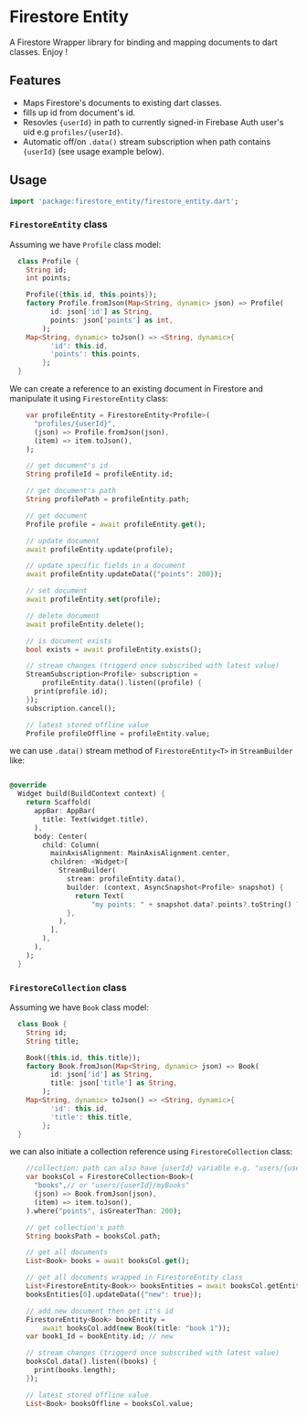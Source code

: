 # Firestore Entity

A Firestore Wrapper library for binding and mapping documents to dart classes. Enjoy !

## Features
- Maps Firestore's documents to existing dart classes.
- fills up id from document's id.
- Resovles `{userId}` in path to currently signed-in Firebase Auth user's uid e.g `profiles/{userId}`.
- Automatic off/on `.data()` stream subscription when path contains `{userId}` (see usage example below).

## Usage

```dart
import 'package:firestore_entity/firestore_entity.dart';
```

### `FirestoreEntity` class

Assuming we have `Profile` class model:

```dart
  class Profile {
    String id;
    int points;

    Profile({this.id, this.points});
    factory Profile.fromJson(Map<String, dynamic> json) => Profile(
          id: json['id'] as String,
          points: json['points'] as int,
        );
    Map<String, dynamic> toJson() => <String, dynamic>{
          'id': this.id,
          'points': this.points,
        };
  }
```

We can create a reference to an existing document in Firestore and manipulate it using `FirestoreEntity` class:

```dart
    var profileEntity = FirestoreEntity<Profile>(
      "profiles/{userId}",
      (json) => Profile.fromJson(json),
      (item) => item.toJson(),
    );

    // get document's id
    String profileId = profileEntity.id;

    // get document's path
    String profilePath = profileEntity.path;

    // get document
    Profile profile = await profileEntity.get();

    // update document
    await profileEntity.update(profile);

    // update specific fields in a document
    await profileEntity.updateData({"points": 200});

    // set document
    await profileEntity.set(profile);

    // delete document
    await profileEntity.delete();

    // is document exists
    bool exists = await profileEntity.exists();

    // stream changes (triggerd once subscribed with latest value)
    StreamSubscription<Profile> subscription =
        profileEntity.data().listen((profile) {
      print(profile.id);
    });
    subscription.cancel();

    // latest stored offline value
    Profile profileOffline = profileEntity.value;
```

we can use `.data()` stream method of `FirestoreEntity<T>` in `StreamBuilder` like:

```dart

@override
  Widget build(BuildContext context) {
    return Scaffold(
      appBar: AppBar(
        title: Text(widget.title),
      ),
      body: Center(
        child: Column(
          mainAxisAlignment: MainAxisAlignment.center,
          children: <Widget>[
            StreamBuilder(
              stream: profileEntity.data(),
              builder: (context, AsyncSnapshot<Profile> snapshot) {
                return Text(
                    "my points: " + snapshot.data?.points?.toString() ?? "0");
              },
            ),
          ],
        ),
      ),
    );
  }

```

### `FirestoreCollection` class

Assuming we have `Book` class model:

```dart
  class Book {
    String id;
    String title;

    Book({this.id, this.title});
    factory Book.fromJson(Map<String, dynamic> json) => Book(
          id: json['id'] as String,
          title: json['title'] as String,
        );
    Map<String, dynamic> toJson() => <String, dynamic>{
          'id': this.id,
          'title': this.title,
        };
  }
```

we can also initiate a collection reference using `FirestoreCollection` class:

```dart
    //collection: path can also have {userId} variable e.g. "users/{userId}/myBooks"
    var booksCol = FirestoreCollection<Book>(
      "books",// or "users/{userId}/myBooks"
      (json) => Book.fromJson(json),
      (item) => item.toJson(),
    ).where("points", isGreaterThan: 200);

    // get collection's path
    String booksPath = booksCol.path;

    // get all documents
    List<Book> books = await booksCol.get();

    // get all documents wrapped in FirestoreEntity class
    List<FirestoreEntity<Book>> booksEntities = await booksCol.getEntities();
    booksEntities[0].updateData({"new": true});

    // add new document then get it's id
    FirestoreEntity<Book> bookEntity =
        await booksCol.add(new Book(title: "book 1"));
    var book1_Id = bookEntity.id; // new

    // stream changes (triggerd once subscribed with latest value)
    booksCol.data().listen((books) {
      print(books.length);
    });

    // latest stored offline value
    List<Book> booksOffline = booksCol.value;
```
